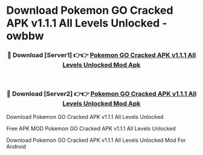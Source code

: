 # Download Pokemon GO Cracked APK v1.1.1 All Levels Unlocked - owbbw



<div align="center">
<h3>🔴 Download [Server1] 👉👉 <a href="https://momento.my/?title=Pokemon_GO_Cracked_APK_v1.1.1_All_Levels_Unlocked">Pokemon GO Cracked APK v1.1.1 All Levels Unlocked Mod Apk</a></h3><br>

<h3>🔴 Download [Server2] 👉👉 <a href="https://momento.my/?title=Pokemon_GO_Cracked_APK_v1.1.1_All_Levels_Unlocked">Pokemon GO Cracked APK v1.1.1 All Levels Unlocked Mod Apk</a></h3>
</div>



Download Pokemon GO Cracked APK v1.1.1 All Levels Unlocked 

Free APK MOD Pokemon GO Cracked APK v1.1.1 All Levels Unlocked 

Download Pokemon GO Cracked APK v1.1.1 All Levels Unlocked Mod For Android
